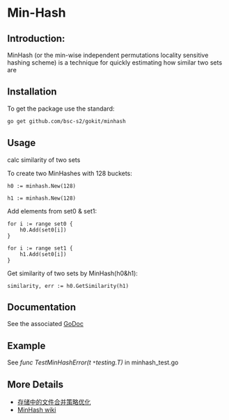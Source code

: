 # Min-Hash

## Introduction:
MinHash (or the min-wise independent permutations locality sensitive hashing scheme) is a technique for quickly estimating how similar two sets are

## Installation
To get the package use the standard:
```bash
go get github.com/bsc-s2/gokit/minhash
```

## Usage

calc similarity of two sets

To create two MinHashes with 128 buckets:
```
h0 := minhash.New(128)

h1 := minhash.New(128)
```

Add elements from set0 & set1:
```
for i := range set0 {
    h0.Add(set0[i])
}

for i := range set1 {
    h1.Add(set0[i])
}
```

Get similarity of two sets by MinHash(h0&h1):
```
similarity, err := h0.GetSimilarity(h1)
```

## Documentation
See the associated [GoDoc](http://godoc.org/github.com/bsc-s2/gokit/minhash)

## Example
See *func TestMinHashError(t `*`testing.T)* in minhash_test.go

## More Details
* [存储中的文件合并策略优化](http://drmingdrmer.github.io/tech/algorithm/2018/11/04/compact.html)
* [MinHash wiki](https://en.wikipedia.org/wiki/MinHash)